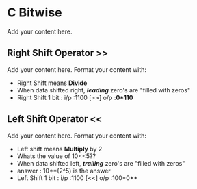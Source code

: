 # C Bitwise #

Add your content here.


## Right Shift Operator >> ##

Add your content here.  Format your content with:
  * Right Shift means **Divide**
  * When data shifted right, **_leading_** zero's are "filled with zeros"
  * Right Shift 1 bit : i/p :1100 [>>] o/p :**0\*110**

## Left Shift Operator << ##

Add your content here.  Format your content with:
  * Left shift means **Multiply** by 2
  * Whats the value of 10<<5??
  * When data shifted left, **_trailing_** zero's are "filled with zeros"
  * answer : 10**(2^5) is the answer
  * Left Shift 1 bit : i/p :1100 [<<] o/p :100\*0**